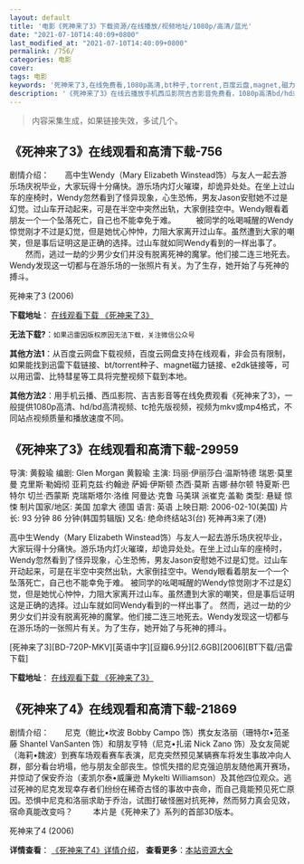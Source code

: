 ```yaml
---
layout: default
title: '电影《死神来了3》下载资源/在线播放/视频地址/1080p/高清/蓝光'
date: "2021-07-10T14:40:09+0800"
last_modified_at: "2021-07-10T14:40:09+0800"
permalink: /756/
categories: 电影
cover:
tags: 电影
keywords: '死神来了3,在线免费看,1080p高清,bt种子,torrent,百度云盘,magnet,磁力链,迅雷下载资源'
description: '《死神来了3》在线云播放手机西瓜影院吉吉影音免费看，1080p高清bd/hd未删减完整版和tc抢先枪版，mkv/mp4格式，附带bt/torrent种子、magnet/磁力链、百度云盘、网盘资源迅雷下载链接'
---
```


>内容采集生成，如果链接失效，多试几个。


## 《死神来了3》在线观看和高清下载-756

剧情介绍：　　高中生Wendy（Mary Elizabeth Winstead饰）与友人一起去游乐场庆祝毕业，大家玩得十分痛快。游乐场内灯火璀璨，却诡异处处。在坐上过山车的座椅时，Wendy忽然看到了怪异现象，心生恐怖，男友Jason安慰她不过是幻觉。过山车开动起来，可是在半空中突然出轨，大家倒挂空中。Wendy眼看着朋友一个一个坠落死亡，自己也不能幸免于难。  　　被同学的吆喝喊醒的Wendy惊觉刚才不过是幻觉，但是她忧心忡忡，力阻大家离开过山车。虽然遭到大家的嘲笑，但是事后证明这是正确的选择。过山车就如同Wendy看到的一样出事了。  　　然而，逃过一劫的少男少女们并没有脱离死神的魔掌。他们接二连三地死去。Wendy发现这一切都与在游乐场的一张照片有关。为了生存，她开始了与死神的搏斗。


死神来了3 (2006)

**下载地址**： [在线观看下载 《死神来了3》](https://www.btbtdy.me/btdy/dy878.html) 


**无法下载?**：`如果迅雷因版权原因无法下载，关注微信公众号 `

**其他方法1**：从百度云网盘下载视频，百度云网盘支持在线观看，非会员有限制，如果能找到迅雷下载链接、bt/torrent种子、magnet磁力链接、e2dk链接等，可以用迅雷、比特彗星等工具将完整视频下载到本地。

**其他方法2**：用手机云播、西瓜影院、吉吉影音等在线免费观看《死神来了3》，一般提供1080p高清、hd/bd高清视频、tc抢先版视频，视频为mkv或mp4格式，不同站点视频质量和播放速度不同。


## 《死神来了3》在线观看和高清下载-29959

导演: 黄毅瑜 编剧: Glen Morgan 黄毅瑜 主演: 玛丽·伊丽莎白·温斯特德 瑞恩·莫里曼 克里斯·勒姆彻 亚莉克兹·约翰逊 萨姆·伊斯顿 杰西·莫斯 吉娜·赫尔顿 特夏斯·巴特尔 切兰·西蒙斯 克瑞斯塔尔·洛维 阿曼达·克鲁 马美琪 派崔克·盖勒 类型: 悬疑 惊悚 制片国家/地区: 美国 加拿大 德国 语言: 英语 上映日期: 2006-02-10(美国) 片长: 93 分钟 86 分钟(韩国剪辑版) 又名: 绝命终结站3(台) 死神再3来了(港)

高中生Wendy（Mary Elizabeth Winstead饰）与友人一起去游乐场庆祝毕业，大家玩得十分痛快。游乐场内灯火璀璨，却诡异处处。在坐上过山车的座椅时，Wendy忽然看到了怪异现象，心生恐怖，男友Jason安慰她不过是幻觉。过山车开动起来，可是在半空中突然出轨，大家倒挂空中。Wendy眼看着朋友一个一个坠落死亡，自己也不能幸免于难。 被同学的吆喝喊醒的Wendy惊觉刚才不过是幻觉，但是她忧心忡忡，力阻大家离开过山车。虽然遭到大家的嘲笑，但是事后证明这是正确的选择。过山车就如同Wendy看到的一样出事了。 然而，逃过一劫的少男少女们并没有脱离死神的魔掌。他们接二连三地死去。Wendy发现这一切都与在游乐场的一张照片有关。为了生存，她开始了与死神的搏斗。


[死神来了3][BD-720P-MKV][英语中字][豆瓣6.9分][2.6GB][2006][BT下载/迅雷下载]

**下载地址**： [在线观看下载 《死神来了3》](https://www.btdx8.com/torrent/final_destination_3_2006.html) 


## 《死神来了4》在线观看和高清下载-21869

剧情介绍：　　尼克（鲍比•坎波 Bobby Campo 饰）携女友洛丽（珊特尔•范圣藤 Shantel VanSanten 饰）和朋友亨特（尼克•扎诺 Nick Zano 饰）及女友简妮（海莉•魏波）到赛车场观看赛车表演，尼克突然预见某辆赛车将发生事故冲向人群，部分看台坍塌，他与朋友全部丧生。惊慌失措的尼克强迫朋友随他离开赛场，并惊动了保安乔治（麦凯尔泰•威廉逊 Mykelti Williamson）及其他四位观众。逃过死神的尼克发现幸存者们纷纷在稀奇古怪的事故中丧命，而自己竟能预见死亡原因。恐惧中尼克和洛丽求助于乔治，试图打破怪圈对抗死神，然而努力真会见效，宿命真能改变吗？  　　本片是《死神来了》系列的首部3D版本。


死神来了4 (2006)

**详情查看**： [《死神来了4》详情介绍](/movie/21869/)， **查看更多**：[本站资源大全](/movie/t/all/)

